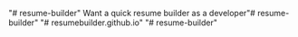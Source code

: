 "# resume-builder" 
Want a quick resume builder as a developer"# resume-builder" 
"# resumebuilder.github.io" 
"# resume-builder" 
